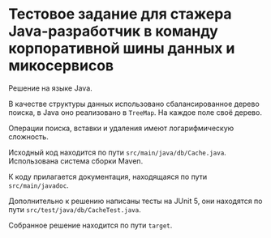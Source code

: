 # Тестовое задание для стажера Java-разработчик в команду корпоративной шины данных и микосервисов

Решение на языке Java.

В качестве структуры данных использовано сбалансированное 
дерево поиска, в Java оно реализовано в `TreeMap`. На каждое поле
своё дерево.

Операции поиска, вставки и удаления имеют логарифмическую сложность.

Исходный код находится по пути `src/main/java/db/Cache.java`.
Использована система сборки Maven.

К коду прилагается документация, находящаяся по пути `src/main/javadoc`.

Дополнительно к решению написаны тесты на JUnit 5, они 
находятся по пути `src/test/java/db/CacheTest.java`.

Собранное решение находится по пути `target`.
